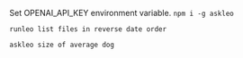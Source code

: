 Set OPENAI_API_KEY environment variable. `npm i -g askleo`

```shell
runleo list files in reverse date order

askleo size of average dog
```
